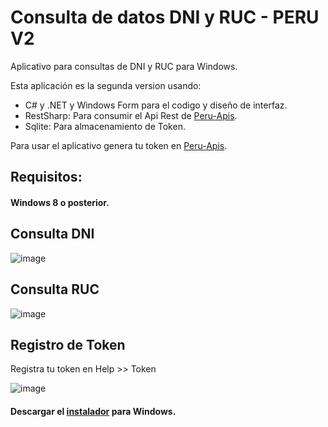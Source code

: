 # Consulta de datos DNI y RUC - PERU V2
Aplicativo para consultas de DNI y RUC para Windows.

Esta aplicación es la segunda version usando:
- C# y .NET y Windows Form para el codigo y diseño de interfaz.
- RestSharp: Para consumir el Api Rest de [Peru-Apis](https://apis.net.pe/).
- Sqlite: Para almacenamiento de Token.

Para usar el aplicativo genera tu token en [Peru-Apis](https://apis.net.pe/).

## Requisitos:
#### Windows 8 o posterior.

## Consulta DNI
![image](https://github.com/enahue/Consulta-DNI-RUC-V2/assets/36392461/ed10cfc5-3fc7-49ce-8655-afcb3913468a)
## Consulta RUC
![image](https://github.com/enahue/Consulta-DNI-RUC-V2/assets/36392461/4d88cc14-2eff-4851-b8b2-8780300c023b)
## Registro de Token
Registra tu token en Help >> Token

![image](https://github.com/enahue/Consulta-DNI-RUC-V2/assets/36392461/76d7f036-08e5-4263-9dc6-f614b0010c87)

#### Descargar el [instalador](https://consulta-dniruc.surge.sh/) para Windows.
